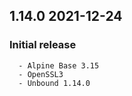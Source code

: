 ## 1.14.0 2021-12-24 <madnuttah>

   ### Initial release
      - Alpine Base 3.15
	  - OpenSSL3
	  - Unbound 1.14.0

